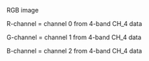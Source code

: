 RGB image

R-channel = channel 0 from 4-band CH_4 data

G-channel = channel 1 from 4-band CH_4 data

B-channel = channel 2 from 4-band CH_4 data
